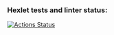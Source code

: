 ### Hexlet tests and linter status:
[![Actions Status](https://github.com/oper-V/java-project-lvl2/workflows/hexlet-check/badge.svg)](https://github.com/oper-V/java-project-lvl2/actions)